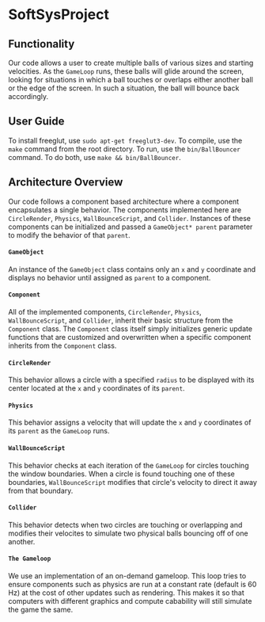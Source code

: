 # SoftSysProject

## Functionality
Our code allows a user to create multiple balls of various sizes and starting velocities. As the `GameLoop` runs, these balls will glide around the screen, looking for situations in which a ball touches or overlaps either another ball or the edge of the screen. In such a situation, the ball will bounce back accordingly.

## User Guide
To install freeglut, use `sudo apt-get freeglut3-dev`.
To compile, use the `make` command from the root directory.
To run, use the `bin/BallBouncer` command.
To do both, use `make && bin/BallBouncer`.

## Architecture Overview

Our code follows a component based architecture where a component encapsulates a single behavior. The components implemented here are `CircleRender`, `Physics`, `WallBounceScript`, and `Collider`. Instances of these components can be initialized and passed a `GameObject* parent` parameter to modify the behavior of that `parent`.

#### `GameObject`
An instance of the `GameObject` class contains only an `x` and `y` coordinate and displays no behavior until assigned as `parent` to a component.

#### `Component`
All of the implemented components, `CircleRender`, `Physics`, `WallBounceScript`, and `Collider`, inherit their basic structure from the `Component` class. The `Component` class itself simply initializes generic update functions that are customized and overwritten when a specific component inherits from the `Component` class.

#### `CircleRender`
This behavior allows a circle with a specified `radius` to be displayed with its center located at the `x` and `y` coordinates of its `parent`.

#### `Physics`
This behavior assigns a velocity that will update the `x` and `y` coordinates of its `parent` as the `GameLoop` runs.

#### `WallBounceScript`
This behavior checks at each iteration of the `GameLoop` for circles touching the window boundaries. When a circle is found touching one of these boundaries, `WallBounceScript` modifies that circle's velocity to direct it away from that boundary.

#### `Collider`
This behavior detects when two circles are touching or overlapping and modifies their velocites to simulate two physical balls bouncing off of one another.

#### `The Gameloop`
We use an implementation of an on-demand gameloop. This loop tries to ensure components such as physics are run at a constant rate (default is 60 Hz) at the cost of other updates such as rendering. This makes it so that computers with different graphics and compute cabability will still simulate the game the same. 